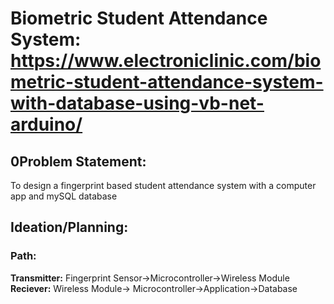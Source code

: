 # Biometric Student Attendance System: https://www.electroniclinic.com/biometric-student-attendance-system-with-database-using-vb-net-arduino/

## 0Problem Statement: 
To design a fingerprint based student attendance system with a computer app and mySQL database

## Ideation/Planning:

### Path:

**Transmitter:** Fingerprint Sensor->Microcontroller->Wireless Module
**Reciever:** Wireless Module-> Microcontroller->Application->Database

